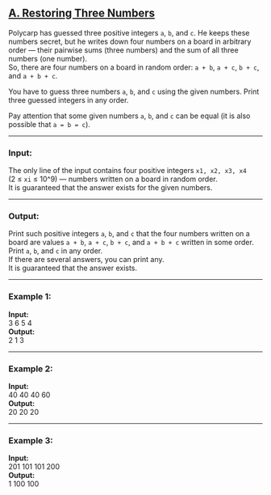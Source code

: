 ## [A. Restoring Three Numbers](https://codeforces.com/problemset/problem/1154/A)

Polycarp has guessed three positive integers `a`, `b`, and `c`. He keeps these numbers secret, but he writes down four numbers on a board in arbitrary order — their pairwise sums (three numbers) and the sum of all three numbers (one number).  
So, there are four numbers on a board in random order: `a + b`, `a + c`, `b + c`, and `a + b + c`.

You have to guess three numbers `a`, `b`, and `c` using the given numbers. Print three guessed integers in any order.

Pay attention that some given numbers `a`, `b`, and `c` can be equal (it is also possible that `a = b = c`).

---

### Input:
The only line of the input contains four positive integers `x1, x2, x3, x4`  
(2 ≤ `xi` ≤ 10^9) — numbers written on a board in random order.  
It is guaranteed that the answer exists for the given numbers.

---

### Output:
Print such positive integers `a`, `b`, and `c` that the four numbers written on a board are values `a + b`, `a + c`, `b + c`, and `a + b + c` written in some order.  
Print `a`, `b`, and `c` in any order.  
If there are several answers, you can print any.  
It is guaranteed that the answer exists.

---

### Example 1:
**Input:**  
3 6 5 4  
**Output:**  
2 1 3

---

### Example 2:
**Input:**  
40 40 40 60  
**Output:**  
20 20 20

---

### Example 3:
**Input:**  
201 101 101 200  
**Output:**  
1 100 100
